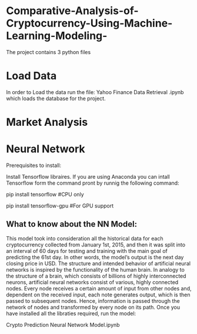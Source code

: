 # Comparative-Analysis-of-Cryptocurrency-Using-Machine-Learning-Modeling-

The project contains 3 python files

# Load Data
In order to Load the data run the file: Yahoo Finance Data Retrieval .ipynb which loads the database for the project.

# Market Analysis 


# Neural Network 

Prerequisites to install:

Install Tensorflow libraires. If you are using Anaconda you can intall Tensorflow form the command pront by runnig the following command: 

pip install tensorflow #CPU only

pip install tensorflow-gpu #For GPU support 

## What to know about the NN Model:

This model took into consideration all the historical data for each cryptocurrency collected from January 1st, 2015, and then it was split into an interval of 60 days for testing and training with the main goal of predicting the 61st day. In other words, the model’s output is the next day closing price in USD.
The structure and intended behavior of artificial neural networks is inspired by the functionality of the human brain. In analogy to the structure of a brain, which consists of billions of highly interconnected neurons, artificial neural networks consist of various, highly connected nodes. Every node receives a certain amount of input from other nodes and, dependent on the received input, each note generates output, which is then passed to subsequent nodes. Hence, information is passed through the network of nodes and transformed by every node on its path.
Once you have installed all the libraties required, run the model: 

Crypto Prediction Neural Network Model.ipynb
